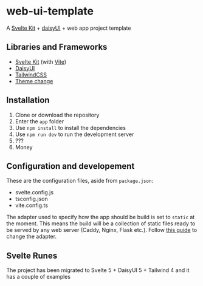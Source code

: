 # web-ui-template
A [Svelte Kit](https://kit.svelte.dev/) + [daisyUI](https://daisyui.com/) + web app project template

## Libraries and Frameworks

- [Svelte Kit](https://kit.svelte.dev/) (with [Vite](https://vitejs.dev/))
- [DaisyUI](https://daisyui.com)
- [TailwindCSS](https://tailwindcss.com/)
- [Theme change](https://github.com/saadeghi/theme-change)

## Installation

1. Clone or download the repository
2. Enter the `app` folder
3. Use `npm install` to install the dependencies
4. Use `npm run dev` to run the development server
5. ???
6. Money

## Configuration and developement

These are the configuration files, aside from `package.json`:

- svelte.config.js
- tsconfig.json
- vite.config.ts

The adapter used to specify how the app should be build is set to `static` at the moment. This means the build will be a collection of static files ready to be served by any web server (Caddy, Nginx, Flask etc.).
Follow [this guide](https://kit.svelte.dev/docs/adapters) to change the adapter.

## Svelte Runes

The project has been migrated to Svelte 5 + DaisyUI 5 + Tailwind 4 and it has a couple of examples
